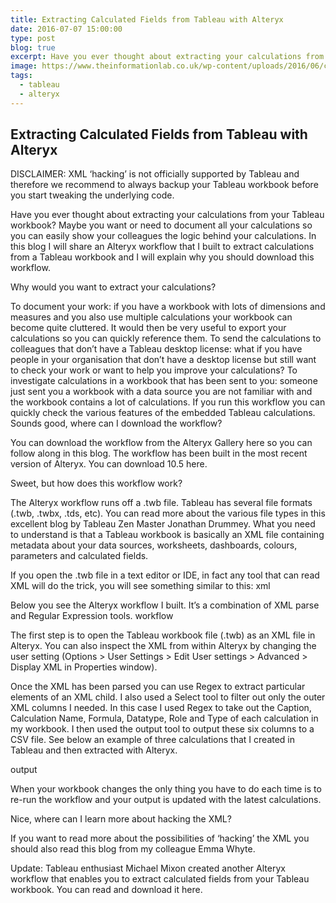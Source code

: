 ```yaml
---
title: Extracting Calculated Fields from Tableau with Alteryx
date: 2016-07-07 15:00:00
type: post
blog: true
excerpt: Have you ever thought about extracting your calculations from your Tableau workbook? Maybe you want or need to document all your calculations so you can easily show your colleagues the logic behind your calculations. In this blog I will share an Alteryx workflow that I built to extract calculations from a Tableau workbook and I will explain why you should download this workflow.
image: https://www.theinformationlab.co.uk/wp-content/uploads/2016/06/calc-image2.png
tags:
  - tableau
  - alteryx
---
```


## Extracting Calculated Fields from Tableau with Alteryx

DISCLAIMER: XML ‘hacking’ is not officially supported by Tableau and therefore we recommend to always backup your Tableau workbook before you start tweaking the underlying code.

Have you ever thought about extracting your calculations from your Tableau workbook? Maybe you want or need to document all your calculations so you can easily show your colleagues the logic behind your calculations. In this blog I will share an Alteryx workflow that I built to extract calculations from a Tableau workbook and I will explain why you should download this workflow.

Why would you want to extract your calculations?

To document your work: if you have a workbook with lots of dimensions and measures and you also use multiple calculations your workbook can become quite cluttered. It would then be very useful to export your calculations so you can quickly reference them.
To send the calculations to colleagues that don’t have a Tableau desktop license: what if you have people in your organisation that don’t have a desktop license but still want to check your work or want to help you improve your calculations?
To investigate calculations in a workbook that has been sent to you: someone just sent you a workbook with a data source you are not familiar with and the workbook contains a lot of calculations. If you run this workflow you can quickly check the various features of the embedded Tableau calculations.
Sounds good, where can I download the workflow?

You can download the workflow from the Alteryx Gallery here so you can follow along in this blog. The workflow has been built in the most recent version of Alteryx. You can download 10.5 here.

Sweet, but how does this workflow work?

The Alteryx workflow runs off a .twb file. Tableau has several file formats (.twb, .twbx, .tds, etc). You can read more about the various file types in this excellent blog by Tableau Zen Master Jonathan Drummey. What you need to understand is that a Tableau workbook is basically an XML file containing metadata about your data sources, worksheets, dashboards, colours, parameters and calculated fields.

If you open the .twb file in a text editor or IDE, in fact any tool that can read XML will do the trick, you will see something similar to this: xml

Below you see the Alteryx workflow I built. It’s a combination of XML parse and Regular Expression tools.
workflow

The first step is to open the Tableau workbook file (.twb) as an XML file in Alteryx. You can also inspect the XML from within Alteryx by changing the user setting (Options > User Settings > Edit User settings > Advanced > Display XML in Properties window).

Once the XML has been parsed you can use Regex to extract particular elements of an XML child. I also used a Select tool to filter out only the outer XML columns I needed. In this case I used Regex to take out the Caption, Calculation Name, Formula, Datatype, Role and Type of each calculation in my workbook. I then used the output tool to output these six columns to a CSV file. See below an example of three calculations that I created in Tableau and then extracted with Alteryx.

output

When your workbook changes the only thing you have to do each time is to re-run the workflow and your output is updated with the latest calculations.

Nice, where can I learn more about hacking the XML?

If you want to read more about the possibilities of ‘hacking’ the XML you should also read this blog from my colleague Emma Whyte.

Update: Tableau enthusiast Michael Mixon created another Alteryx workflow that enables you to extract calculated fields from your Tableau workbook. You can read and download it here.
